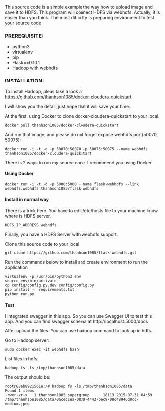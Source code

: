 This source code is a simple example the way how to upload image and save it to HDFS. This program will connect HDFS via webhdfs.
Actually, it is easier than you think. The most dificulty is preparing environment to test your source code

### PREREQUISITE:
- python3
- virtualenv
- pip
- Flask==0.10.1
- Hadoop with webhdfs

### INSTALLATION:
To install Hadoop, pleas take a look at https://github.com/thanhson1085/docker-cloudera-quickstart

I will show you the detail, just hope that it will save your time.

At the first, using Docker to clone docker-cloudera-quickstart to your local.
``` 
docker pull thanhson1085/docker-cloudera-quickstart
```

And run that image, and please do not forget expose webhdfs port(50070, 50075):
```
docker run -i -t -d -p 50070:50070 -p 50075:50075 --name webhdfs thanhson1085/docker-cloudera-quickstart
```

There is 2 ways to run my source code. I recommend you using Docker
#### Using Docker
```
docker run -i -t -d -p 5000:5000 --name flask-webhdfs --link webhdfs:webhdfs thanhson1085/flask-webhdfs
```

#### Install in normal way

There is a trick here. You have to edit /etc/hosts file to your machine know where is HDFS server.
```
HDFS_IP_ADDRESS webhdfs
```

Finally, you have a HDFS Server with webhdfs support.

Clone this source code to your local
```
git clone https://github.com/thanhson1085/flask-webhdfs.git
```
Run the commands below to install and create environment to run the application
```
virtualenv -p /usr/bin/python3 env
source env/bin/activate
cp config/config.py.dev config/config.py
pip install -r requirements.txt  
python run.py  
```
#### Test
I integrated swagger in this app. So you can use Swagger UI to test this app. And you can find swagger schema at http://localhost:5000/docs

After upload the files. You can use hadoop command to look up in hdfs.

Go to Hadoop server:
```
sudo docker exec -it webhdfs bash
```
List files in hdfs:
```
hadoop fs -ls /tmp/thanhson1085/data
```
The output should be:
```
root@88ab8921561e:/# hadoop fs -ls /tmp/thanhson1085/data
Found 1 items
-rwxr-xr-x   1 thanhson1085 supergroup      18113 2015-07-31 04:59 /tmp/thanhson1085/data/0aceccea-0830-4443-bec9-08c48946d0cc-medium.jpeg
```
